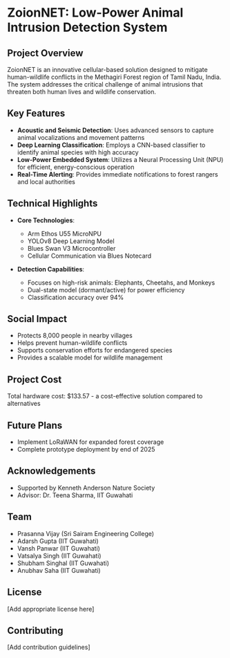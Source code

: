 # ZoionNET: Low-Power Animal Intrusion Detection System

## Project Overview

ZoionNET is an innovative cellular-based solution designed to mitigate human-wildlife conflicts in the Methagiri Forest region of Tamil Nadu, India. The system addresses the critical challenge of animal intrusions that threaten both human lives and wildlife conservation.

## Key Features

- **Acoustic and Seismic Detection**: Uses advanced sensors to capture animal vocalizations and movement patterns
- **Deep Learning Classification**: Employs a CNN-based classifier to identify animal species with high accuracy
- **Low-Power Embedded System**: Utilizes a Neural Processing Unit (NPU) for efficient, energy-conscious operation
- **Real-Time Alerting**: Provides immediate notifications to forest rangers and local authorities

## Technical Highlights

- **Core Technologies**:
  - Arm Ethos U55 MicroNPU
  - YOLOv8 Deep Learning Model
  - Blues Swan V3 Microcontroller
  - Cellular Communication via Blues Notecard

- **Detection Capabilities**:
  - Focuses on high-risk animals: Elephants, Cheetahs, and Monkeys
  - Dual-state model (dormant/active) for power efficiency
  - Classification accuracy over 94%

## Social Impact

- Protects 8,000 people in nearby villages
- Helps prevent human-wildlife conflicts
- Supports conservation efforts for endangered species
- Provides a scalable model for wildlife management

## Project Cost

Total hardware cost: $133.57 - a cost-effective solution compared to alternatives

## Future Plans

- Implement LoRaWAN for expanded forest coverage
- Complete prototype deployment by end of 2025

## Acknowledgements

- Supported by Kenneth Anderson Nature Society
- Advisor: Dr. Teena Sharma, IIT Guwahati

## Team

- Prasanna Vijay (Sri Sairam Engineering College)
- Adarsh Gupta (IIT Guwahati)
- Vansh Panwar (IIT Guwahati)
- Vatsalya Singh (IIT Guwahati)
- Shubham Singhal (IIT Guwahati)
- Anubhav Saha (IIT Guwahati)

## License

[Add appropriate license here]

## Contributing

[Add contribution guidelines]
